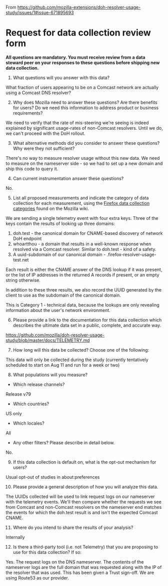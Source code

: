 From https://github.com/mozilla-extensions/doh-resolver-usage-study/issues/1#issue-671895693

# Request for data collection review form

**All questions are mandatory. You must receive review from a data steward peer on your responses to these questions before shipping new data collection.**

1) What questions will you answer with this data?

What fraction of users appearing to be on a Comcast network are actually using a Comcast DNS resolver?

2) Why does Mozilla need to answer these questions?  Are there benefits for users? Do we need this information to address product or business requirements?

We need to verify that the rate of mis-steering we're seeing is indeed explained by significant usage-rates of non-Comcast resolvers. Until we do, we can't proceed with the DoH rollout.

3) What alternative methods did you consider to answer these questions? Why were they not sufficient?

There's no way to measure resolver usage without this new data. We need to measure on the nameserver side - so we had to set up a new domain and ship this code to query it.

4) Can current instrumentation answer these questions?

No.

5) List all proposed measurements and indicate the category of data collection for each measurement, using the [Firefox data collection categories](https://wiki.mozilla.org/Firefox/Data_Collection) found on the Mozilla wiki.   

We are sending a single telemetry event with four extra keys. Three of the keys contain the results of looking up three domains:
1. doh.test - the canonical domain for CNAME-based discovery of network DoH endpoint
2. whoartthou - a domain that results in a well-known response when resolved via a Comcast resolver. Similar to doh.test - kind of a safety.
3. A uuid-subdomain of our canonical domain - <uuid>.firefox-resolver-usage-test.net

Each result is either the CNAME answer of the DNS lookup if it was present, or the list of IP addresses in the returned A records if present, or an empty string otherwise.

In addition to these three results, we also record the UUID generated by the client to use as the subdomain of the canonical domain.

This is Category 1 - technical data, because the lookups are only revealing information about the user's network environment. 

6) Please provide a link to the documentation for this data collection which describes the ultimate data set in a public, complete, and accurate way.

https://github.com/mozilla/doh-resolver-usage-study/blob/master/docs/TELEMETRY.md

7) How long will this data be collected?  Choose one of the following:

This data will only be collected during the study (currently tentatively scheduled to start on Aug 11 and run for a week or two)

8) What populations will you measure?

* Which release channels?

Release v79

* Which countries?

US only

* Which locales?

All

* Any other filters?  Please describe in detail below.

No.

9) If this data collection is default on, what is the opt-out mechanism for users?

Usual opt-out of studies in about:preferences

10) Please provide a general description of how you will analyze this data.

The UUIDs collected will be used to link request logs on our nameserver with the telemetry events. We'll then compare whether the requests we see from Comcast and non-Comcast resolvers on the nameserver end matches the events for which the doh.test result is and isn't the expected Comcast CNAME.

11) Where do you intend to share the results of your analysis?

Internally

12) Is there a third-party tool (i.e. not Telemetry) that you are proposing to use for this data collection? If so:

Yes. The request logs on the DNS nameserver. The contents of the nameserver logs are the full domain that was requested along with the IP of the resolver that was used. This has been given a Trust sign-off. We are using Route53 as our provider.
